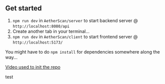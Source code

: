 ## Get started

1. `npm run dev` in `AetherScan/server` to start backend server @ `http://localhost:8080/api`
2. Create another tab in your terminal...
3. `npm run dev` in `AetherScan/client` to start frontend server @ `http://localhost:5173/`

You might have to do `npm install` for dependencies somewhere along the way...

[Video used to init the repo](https://www.youtube.com/watch?v=mKmxc8TcWQ8)


test